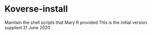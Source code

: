 # Koverse-install
Maintain the shell scripts that Mary R provided
This is the initial version supplied 31 June 2020
